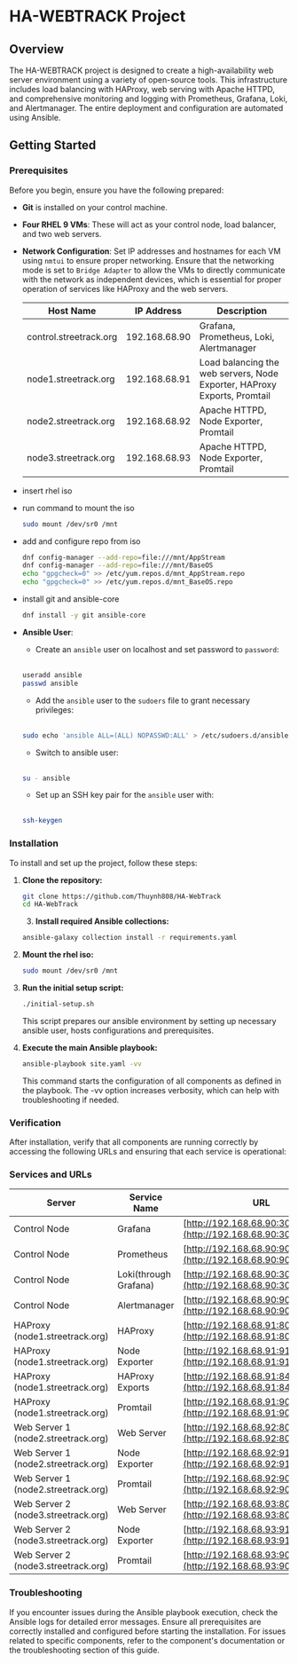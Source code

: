 # HA-WEBTRACK Project

## Overview
The HA-WEBTRACK project is designed to create a high-availability web server environment using a variety of open-source tools. This infrastructure includes load balancing with HAProxy, web serving with Apache HTTPD, and comprehensive monitoring and logging with Prometheus, Grafana, Loki, and Alertmanager. The entire deployment and configuration are automated using Ansible.

## Getting Started

### Prerequisites
Before you begin, ensure you have the following prepared:
- **Git** is installed on your control machine.
- **Four RHEL 9 VMs**: These will act as your control node, load balancer, and two web servers.
- **Network Configuration**: Set IP addresses and hostnames for each VM using `nmtui` to ensure proper networking. Ensure that the networking mode is set to `Bridge Adapter` to allow the VMs to directly communicate with the network as independent devices, which is essential for proper operation of services like HAProxy and the web servers.


    | Host Name                 | IP Address     | Description                   |
    |---------------------------|----------------|-------------------------------|
    | control.streetrack.org    | 192.168.68.90  | Grafana, Prometheus, Loki, Alertmanager |
    | node1.streetrack.org      | 192.168.68.91  | Load balancing the web servers, Node Exporter, HAProxy Exports, Promtail |
    | node2.streetrack.org      | 192.168.68.92  | Apache HTTPD, Node Exporter, Promtail |
    | node3.streetrack.org      | 192.168.68.93  | Apache HTTPD, Node Exporter, Promtail |

- insert rhel iso
- run command to mount the iso
  ```bash
  sudo mount /dev/sr0 /mnt
  ```
- add and configure repo from iso
  ```bash
  dnf config-manager --add-repo=file:///mnt/AppStream
  dnf config-manager --add-repo=file:///mnt/BaseOS
  echo "gpgcheck=0" >> /etc/yum.repos.d/mnt_AppStream.repo
  echo "gpgcheck=0" >> /etc/yum.repos.d/mnt_BaseOS.repo
  ```
- install git and ansible-core
  ```bash
  dnf install -y git ansible-core
  ```
   
- **Ansible User**:
  - Create an `ansible` user on localhost and set password to `password`:<br><br>
  ```bash
  useradd ansible
  passwd ansible
  ```
  - Add the `ansible` user to the `sudoers` file to grant necessary privileges:<br><br>
  ```bash
  sudo echo 'ansible ALL=(ALL) NOPASSWD:ALL' > /etc/sudoers.d/ansible
  ```
  
    - Switch to ansible user:<br><br>
  ```bash
  su - ansible
  ```
  - Set up an SSH key pair for the `ansible` user with:<br><br>
  ```bash
  ssh-keygen
  ```

### Installation
To install and set up the project, follow these steps:

1. **Clone the repository:**
   
    ```bash
    git clone https://github.com/Thuynh808/HA-WebTrack
    cd HA-WebTrack
    ```
   3. **Install required Ansible collections:**
   
   ```bash
   ansible-galaxy collection install -r requirements.yaml
   ```
4. **Mount the rhel iso:**

   ```bash
   sudo mount /dev/sr0 /mnt
   ```
5. **Run the initial setup script:**
   
   ```bash
   ./initial-setup.sh
   ```
   This script prepares our ansible environment by setting up necessary ansible user, hosts configurations and prerequisites.


7. **Execute the main Ansible playbook:**

   ```bash
   ansible-playbook site.yaml -vv
   ```
   This command starts the configuration of all components as defined in the playbook. The -vv option increases verbosity, which can help with troubleshooting if needed.

### Verification
After installation, verify that all components are running correctly by accessing the following URLs and ensuring that each service is operational:

### Services and URLs

  | Server | Service Name | URL |
  |--------|--------------|-----|
  | Control Node | Grafana | [http://192.168.68.90:3000](http://192.168.68.90:3000) |
  | Control Node | Prometheus | [http://192.168.68.90:9090](http://192.168.68.90:9090) |
  | Control Node | Loki(through Grafana) | [http://192.168.68.90:3000](http://192.168.68.90:3000) |
  | Control Node | Alertmanager | [http://192.168.68.90:9093](http://192.168.68.90:9093) |
  | HAProxy (node1.streetrack.org) | HAProxy | [http://192.168.68.91:80](http://192.168.68.91:80) |
  | HAProxy (node1.streetrack.org) | Node Exporter | [http://192.168.68.91:9100](http://192.168.68.91:9100) |
  | HAProxy (node1.streetrack.org) | HAProxy Exports | [http://192.168.68.91:8405/metrics](http://192.168.68.91:8405/metrics) |
  | HAProxy (node1.streetrack.org) | Promtail | [http://192.168.68.91:9080](http://192.168.68.91:9080) |
  | Web Server 1 (node2.streetrack.org) | Web Server | [http://192.168.68.92:80](http://192.168.68.92:80) |
  | Web Server 1 (node2.streetrack.org) | Node Exporter | [http://192.168.68.92:9100](http://192.168.68.92:9100) |
  | Web Server 1 (node2.streetrack.org) | Promtail | [http://192.168.68.92:9080](http://192.168.68.92:9080) |
  | Web Server 2 (node3.streetrack.org) | Web Server | [http://192.168.68.93:80](http://192.168.68.93:80) |
  | Web Server 2 (node3.streetrack.org) | Node Exporter | [http://192.168.68.93:9100](http://192.168.68.93:9100) |
  | Web Server 2 (node3.streetrack.org) | Promtail | [http://192.168.68.93:9080](http://192.168.68.93:9080) |


### Troubleshooting
If you encounter issues during the Ansible playbook execution, check the Ansible logs for detailed error messages.
Ensure all prerequisites are correctly installed and configured before starting the installation.
For issues related to specific components, refer to the component's documentation or the troubleshooting section of this guide.
